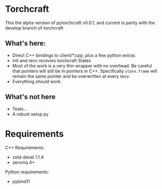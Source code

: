 # Torchcraft

This the alpha version of pytorchcraft v0.0.1, and current is parity with the
develop branch of torchcraft

## What's here:
- Direct C++ bindings to client/*.cpp, plus a few python extras
- init and recv recevies torchcraft States
- Most of the work is a very thin wrapper with no overhead. Be careful that
  pointers will still be in pointers in C++. Specifically `state.frame` will
  remain the same pointer and be overwritten at every recv.
- Everything _should_ work.

## What's not here
- Tests...
- A robust setup.py


# Requirements

C++ Requirements:
  - zstd-devel 1.1.4
  - zeromq 4+

Python requirements:
  - pybind11
